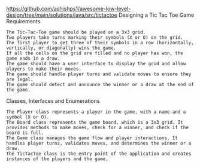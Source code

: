 https://github.com/ashishps1/awesome-low-level-design/tree/main/solutions/java/src/tictactoe
Designing a Tic Tac Toe Game
Requirements

    The Tic-Tac-Toe game should be played on a 3x3 grid.
    Two players take turns marking their symbols (X or O) on the grid.
    The first player to get three of their symbols in a row (horizontally, vertically, or diagonally) wins the game.
    If all the cells on the grid are filled and no player has won, the game ends in a draw.
    The game should have a user interface to display the grid and allow players to make their moves.
    The game should handle player turns and validate moves to ensure they are legal.
    The game should detect and announce the winner or a draw at the end of the game.

Classes, Interfaces and Enumerations

    The Player class represents a player in the game, with a name and a symbol (X or O).
    The Board class represents the game board, which is a 3x3 grid. It provides methods to make moves, check for a winner, and check if the board is full.
    The Game class manages the game flow and player interactions. It handles player turns, validates moves, and determines the winner or a draw.
    The TicTacToe class is the entry point of the application and creates instances of the players and the game.
